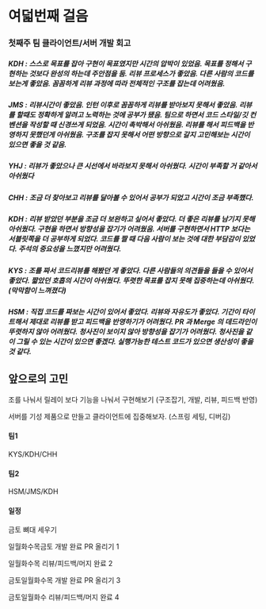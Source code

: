 # 여덟번째 걸음

### 첫째주 팀 클라이언트/서버 개발 회고

##### KDH : 스스로 목표를 잡아 구현이 목표였지만 시간의 압박이 있었음. 목표를 정해서 구현하는 것보다 완성의 하는데 주안점을 둠. 리뷰 프로세스가 좋았음. 다른 사람의 코드를 보는게 좋았음. 꼼꼼하게 리뷰 과정에 따라 전체적인 구조를 잡는데 어려웠음.
##### JMS : 리뷰시간이 좋았음. 인턴 이후로 꼼꼼하게 리뷰를 받아보지 못해서 좋았음. 리뷰를 할때도 정확하게 알려고 노력하는 것에 공부가 됐음. 팀으로 하면서 코드 스타일/깃 컨벤션을 작성할 때 신경쓰게 되었음. 시간이 촉박해서 아쉬웠음. 리뷰를 해서 피드백을 반영하지 못했던게 아쉬웠음. 구조를 잡지 못해서 어떤 방향으로 갈지 고민해보는 시간이 있으면 좋을 것 같음.
##### YHJ : 리뷰가 좋았으나 큰 시선에서 바라보지 못해서 아쉬웠다. 시간이 부족할 거 같아서 아쉬웠다
##### CHH : 조금 더 찾아보고 리뷰를 달아볼 수 있어서 공부가 되었고 시간이 조금 부족했다.
##### KDH : 리뷰 받았던 부분을 조금 더 보완하고 싶어서 좋았다. 더 좋은 리뷰를 남기지 못해 아쉬웠다. 구현을 하면서 방향성을 잡기가 어려웠음. 서버를 구현하면서 HTTP 보다는 서블릿쪽을 더 공부하게 되었다. 코드를 짤 때 다음 사람이 보는 것에 대한 부담감이 있었다. 주석의 중요성을 느꼈지만 어려웠다.
##### KYS : 조를 짜서 코드리뷰를 해봤던 게 좋았다. 다른 사람들의 의견들을 들을 수 있어서 좋았다. 짧았던 호흡의 시간이 아쉬웠다. 뚜렷한 목표를 잡지 못해 집중하는데 아쉬웠다.(막막함이 느껴졌다)
##### HSM : 직접 코드를 짜보는 시간이 있어서 좋았다. 리뷰와 자유도가 좋았다. 기간이 타이트해서 제대로 리뷰를 받고 피드백을 반영하기가 어려웠다. PR 과 Merge 의 데드라인이 뚜렷하지 않아 어려웠다. 청사진이 보이지 않아 방향성을 잡기가 어려웠다. 청사진을 같이 그릴 수 있는 시간이 있으면 좋겠다. 실행가능한 테스트 코드가 있으면 생산성이 좋을 것 같다.

## 앞으로의 고민

조를 나눠서 릴레이 보다 기능을 나눠서 구현해보기 (구조잡기, 개발, 리뷰, 피드백 반영)

서버를 기성 제품으로 만들고 클라이언트에 집중해보자. (스프링 세팅, 디버깅)

#### 팀1

KYS/KDH/CHH

#### 팀2

HSM/JMS/KDH

#### 일정

금토 뼈대 세우기

일월화수목금토 개발 완료 PR 올리기  1

일월화수목 리뷰/피드백/머지 완료 2 

금토일월화수목 개발 완료 PR 올리기 3 

금토일월화수 리뷰/피드백/머지 완료 4
